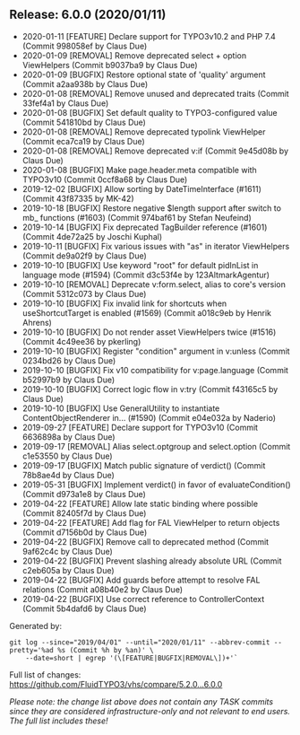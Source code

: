 ## Release: 6.0.0 (2020/01/11)

* 2020-01-11 [FEATURE] Declare support for TYPO3v10.2 and PHP 7.4 (Commit 998058ef by Claus Due)
* 2020-01-09 [REMOVAL] Remove deprecated select + option ViewHelpers (Commit b9037ba9 by Claus Due)
* 2020-01-09 [BUGFIX] Restore optional state of 'quality' argument (Commit a2aa938b by Claus Due)
* 2020-01-08 [REMOVAL] Remove unused and deprecated traits (Commit 33fef4a1 by Claus Due)
* 2020-01-08 [BUGFIX] Set default quality to TYPO3-configured value (Commit 541810bd by Claus Due)
* 2020-01-08 [REMOVAL] Remove deprecated typolink ViewHelper (Commit eca7ca19 by Claus Due)
* 2020-01-08 [REMOVAL] Remove deprecated v:if (Commit 9e45d08b by Claus Due)
* 2020-01-08 [BUGFIX] Make page.header.meta compatible with TYPO3v10 (Commit 0ccf8a68 by Claus Due)
* 2019-12-02 [BUGFIX] Allow sorting by DateTimeInterface (#1611) (Commit 43f87335 by MK-42)
* 2019-10-18 [BUGFIX] Restore negative $length support after switch to mb_ functions (#1603) (Commit 974baf61 by Stefan Neufeind)
* 2019-10-14 [BUGFIX] Fix deprecated TagBuilder reference (#1601) (Commit 4de72a25 by Joschi Kuphal)
* 2019-10-11 [BUGFIX] Fix various issues with "as" in iterator ViewHelpers (Commit de9a02f9 by Claus Due)
* 2019-10-10 [BUGFIX] Use keyword "root" for default pidInList in language mode (#1594) (Commit d3c53f4e by 123AltmarkAgentur)
* 2019-10-10 [REMOVAL] Deprecate v:form.select, alias to core's version (Commit 5312c073 by Claus Due)
* 2019-10-10 [BUGFIX] Fix invalid link for shortcuts when useShortcutTarget is enabled (#1569) (Commit a018c9eb by Henrik Ahrens)
* 2019-10-10 [BUGFIX] Do not render asset ViewHelpers twice (#1516) (Commit 4c49ee36 by pkerling)
* 2019-10-10 [BUGFIX] Register "condition" argument in v:unless (Commit 0234bd26 by Claus Due)
* 2019-10-10 [BUGFIX] Fix v10 compatibility for v:page.language (Commit b52997b9 by Claus Due)
* 2019-10-10 [BUGFIX] Correct logic flow in v:try (Commit f43165c5 by Claus Due)
* 2019-10-10 [BUGFIX] Use GeneralUtility to instantiate ContentObjectRenderer in... (#1590) (Commit e04e032a by Naderio)
* 2019-09-27 [FEATURE] Declare support for TYPO3v10 (Commit 6636898a by Claus Due)
* 2019-09-17 [REMOVAL] Alias select.optgroup and select.option (Commit c1e53550 by Claus Due)
* 2019-09-17 [BUGFIX] Match public signature of verdict() (Commit 78b8ae4d by Claus Due)
* 2019-05-31 [BUGFIX] Implement verdict() in favor of evaluateCondition() (Commit d973a1e8 by Claus Due)
* 2019-04-22 [FEATURE] Allow late static binding where possible (Commit 82405f7d by Claus Due)
* 2019-04-22 [FEATURE] Add flag for FAL ViewHelper to return objects (Commit d7156b0d by Claus Due)
* 2019-04-22 [BUGFIX] Remove call to deprecated method (Commit 9af62c4c by Claus Due)
* 2019-04-22 [BUGFIX] Prevent slashing already absolute URL (Commit c2eb605a by Claus Due)
* 2019-04-22 [BUGFIX] Add guards before attempt to resolve FAL relations (Commit a08b40e2 by Claus Due)
* 2019-04-22 [BUGFIX] Use correct reference to ControllerContext (Commit 5b4dafd6 by Claus Due)

Generated by:

```
git log --since="2019/04/01" --until="2020/01/11" --abbrev-commit --pretty='%ad %s (Commit %h by %an)' \
    --date=short | egrep '(\[FEATURE|BUGFIX|REMOVAL\])+'`
```

Full list of changes: https://github.com/FluidTYPO3/vhs/compare/5.2.0...6.0.0

*Please note: the change list above does not contain any TASK commits since they are considered 
infrastructure-only and not relevant to end users. The full list includes these!*

